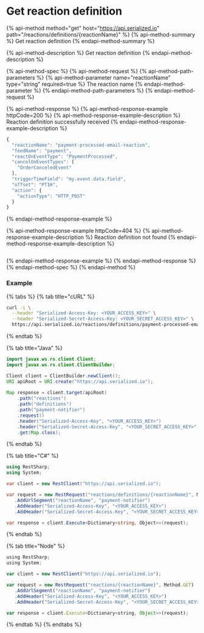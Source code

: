 # Get reaction definition

{% api-method method="get" host="https://api.serialized.io" path="/reactions/definitions/{reactionName}" %}
{% api-method-summary %}
Get reaction definition
{% endapi-method-summary %}

{% api-method-description %}
Get reaction definition
{% endapi-method-description %}

{% api-method-spec %}
{% api-method-request %}
{% api-method-path-parameters %}
{% api-method-parameter name="reactionName" type="string" required=true %}
The reaction name
{% endapi-method-parameter %}
{% endapi-method-path-parameters %}
{% endapi-method-request %}

{% api-method-response %}
{% api-method-response-example httpCode=200 %}
{% api-method-response-example-description %}
Reaction definition successfully received
{% endapi-method-response-example-description %}

```javascript
{
  "reactionName": "payment-processed-email-reaction",
  "feedName": "payment",
  "reactOnEventType": "PaymentProcessed",
  "cancelOnEventTypes": [
    "OrderCanceledEvent"
  ],
  "triggerTimeField": "my.event.data.field",
  "offset": "PT1H",
  "action": {
    "actionType": "HTTP_POST"
  }
}
```
{% endapi-method-response-example %}

{% api-method-response-example httpCode=404 %}
{% api-method-response-example-description %}
Reaction definition not found
{% endapi-method-response-example-description %}

```text

```
{% endapi-method-response-example %}
{% endapi-method-response %}
{% endapi-method-spec %}
{% endapi-method %}

### Example

{% tabs %}
{% tab title="cURL" %}
```bash
curl -i \
  --header "Serialized-Access-Key: <YOUR_ACCESS_KEY>" \
  --header "Serialized-Secret-Access-Key: <YOUR_SECRET_ACCESS_KEY>" \
  https://api.serialized.io/reactions/definitions/payment-processed-email-reaction
```
{% endtab %}

{% tab title="Java" %}
```java
import javax.ws.rs.client.Client;
import javax.ws.rs.client.ClientBuilder;

Client client = ClientBuilder.newClient();
URI apiRoot = URI.create("https://api.serialized.io");
    
Map response = client.target(apiRoot)
    .path("reactions")
    .path("definitions")
    .path("payment-notifier")
    .request()
    .header("Serialized-Access-Key", "<YOUR_ACCESS_KEY>")
    .header("Serialized-Secret-Access-Key", "<YOUR_SECRET_ACCESS_KEY>")
    .get(Map.class);
```
{% endtab %}

{% tab title="C\#" %}
```csharp
using RestSharp;
using System;

var client = new RestClient("https://api.serialized.io");

var request = new RestRequest("reactions/definitions/{reactionName}", Method.GET)
   .AddUrlSegment("reactionName", "payment-notifier")
   .AddHeader("Serialized-Access-Key", "<YOUR_ACCESS_KEY>")
   .AddHeader("Serialized-Secret-Access-Key", "<YOUR_SECRET_ACCESS_KEY>");

var response = client.Execute<Dictionary<string, Object>>(request);
```
{% endtab %}

{% tab title="Node" %}
```javascript
using RestSharp;
using System;

var client = new RestClient("https://api.serialized.io");

var request = new RestRequest("reactions/{reactionName}", Method.GET)
   .AddUrlSegment("reactionName", "payment-notifier")
   .AddHeader("Serialized-Access-Key", "<YOUR_ACCESS_KEY>")
   .AddHeader("Serialized-Secret-Access-Key", "<YOUR_SECRET_ACCESS_KEY>");

var response = client.Execute<Dictionary<string, Object>>(request);
```
{% endtab %}
{% endtabs %}

